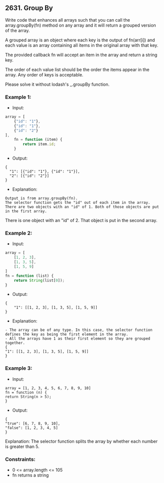 ## 2631. Group By

Write code that enhances all arrays such that you can call the array.groupBy(fn) method on any array and it will return
a grouped version of the array.

A grouped array is an object where each key is the output of fn(arr[i]) and each value is an array containing all items
in the original array with that key.

The provided callback fn will accept an item in the array and return a string key.

The order of each value list should be the order the items appear in the array. Any order of keys is acceptable.

Please solve it without lodash's _.groupBy function.

### Example 1:

- Input:

```javascript
array = [
    {"id": "1"},
    {"id": "1"},
    {"id": "2"}
],
    fn = function (item) {
        return item.id;
    }
```

- Output:

```
{ 
  "1": [{"id": "1"}, {"id": "1"}],   
  "2": [{"id": "2"}] 
}
```

- Explanation:

```
Output is from array.groupBy(fn).
The selector function gets the "id" out of each item in the array.
There are two objects with an "id" of 1. Both of those objects are put in the first array.
```

There is one object with an "id" of 2. That object is put in the second array.

### Example 2:

- Input:

```javascript
array = [
    [1, 2, 3],
    [1, 3, 5],
    [1, 5, 9]
]
fn = function (list) {
    return String(list[0]);
}
```

- Output:

```
{
    "1": [[1, 2, 3], [1, 3, 5], [1, 5, 9]]
}
```

- Explanation:

```shell
- The array can be of any type. In this case, the selector function defines the key as being the first element in the array.
- All the arrays have 1 as their first element so they are grouped together.
{
"1": [[1, 2, 3], [1, 3, 5], [1, 5, 9]]
}
```

### Example 3:

- Input:

```shell
array = [1, 2, 3, 4, 5, 6, 7, 8, 9, 10]
fn = function (n) {
return String(n > 5);
}
```

- Output:

```shell
{
"true": [6, 7, 8, 9, 10],
"false": [1, 2, 3, 4, 5]
}
```

Explanation:
The selector function splits the array by whether each number is greater than 5.

### Constraints:
- 0 <= array.length <= 105
- fn returns a string
